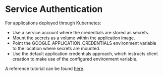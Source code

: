 # Service Authentication

For applications deployed through Kubernetes:
* Use a service account where the credentials are stored as secrets.
* Mount the secrets as a volume within the application image.
* Point the GOOGLE_APPLICATION_CREDENTIALS environment variable to the location where secrets are mounted.
* Use the default application credentials approach, which instructs client creation to make use of the configured environment variable.

A reference tutorial can be found [here](https://cloud.google.com/kubernetes-engine/docs/tutorials/authenticating-to-cloud-platform).
